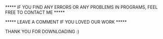 ***** IF YOU FIND ANY ERRORS OR ANY PROBLEMS IN PROGRAMS, FEEL FREE TO CONTACT ME *****  


***** LEAVE A COMMENT IF YOU LOVED OUR WORK *****


THANK YOU FOR DOWNLOADING :) 
